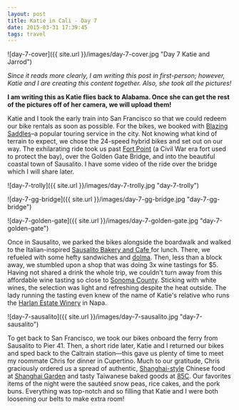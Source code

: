 ```yaml
---
layout: post
title: Katie in Cali - Day 7
date: 2015-03-31 17:39:45
tags: travel
---
```


![day-7-cover]({{ site.url }}/images/day-7-cover.jpg "Day 7 Katie and Jarrod")

*Since it reads more clearly, I am writing this post in first-person; however, Katie and I are creating this content together. Also, she took all the pictures!*

**I am writing this as Katie flies back to Alabama. Once she can get the rest of the pictures off of her camera, we will upload them!**

Katie and I took the early train into San Francisco so that we could redeem our bike rentals as soon as possible. For the bikes, we booked with [Blazing Saddles](http://www.blazingsaddles.com/san-francisco)–a popular touring service in the city. Not knowing what kind of terrain to expect, we chose the 24-speed hybrid bikes and set out on our way. The exhilarating ride took us past [Fort Point](http://en.wikipedia.org/wiki/Fort_Point,_San_Francisco) (a Civil War era fort used to protect the bay), over the Golden Gate Bridge, and into the beautiful coastal town of Sausalito. I have some video of the ride over the bridge which I will share later.

![day-7-trolly]({{ site.url }}/images/day-7-trolly.jpg "day-7-trolly")

![day-7-gg-bridge]({{ site.url }}/images/day-7-gg-bridge.jpg "day-7-gg-bridge")

![day-7-golden-gate]({{ site.url }}/images/day-7-golden-gate.jpg "day-7-golden-gate")

Once in Sausalito, we parked the bikes alongside the boardwalk and walked to the Italian-inspired [Sausalito Bakery and Cafe ](http://www.yelp.com/biz/sausalito-bakery-and-cafe-sausalito)for lunch. There, we refueled with some hefty sandwiches and [dolma](http://en.wikipedia.org/wiki/Dolma). Then, less than a block away, we stumbled upon a shop that was doing 3x wine tastings for $5. Having not shared a drink the whole trip, we couldn't turn away from this affordable wine tasting so close to [Sonoma County](http://en.wikipedia.org/wiki/Sonoma_County,_California). Sticking with white wines, the selection was light and refreshing despite the heat outside. The lady running the tasting even knew of the name of Katie's relative who runs the [Harlan Estate Winery](https://harlanestate.com/) in Napa.

![day-7-sausalito]({{ site.url }}/images/day-7-sausalito.jpg "day-7-sausalito")

To get back to San Francisco, we took our bikes onboard the ferry from Sausalito to Pier 41. Then, a short ride later, Katie and I returned our bikes and sped back to the Caltrain station—this gave us plenty of time to meet my roommate Chris for dinner in Cupertino. Much to our gratitude, Chris graciously ordered us a spread of authentic, [Shanghai-style](http://en.wikipedia.org/wiki/Shanghai) Chinese food at [Shanghai Garden](http://www.shanghaigardeninc.com/) and tasty Taiwanese baked goods at [85C](http://85cafe.us/). Our favorites items of the night were the sautéed snow peas, rice cakes, and the pork buns. Everything was top-notch and so filling that Katie and I were both loosening our belts to make extra room!
